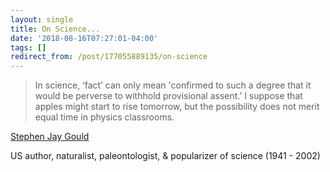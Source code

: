 ```yaml
---
layout: single
title: On Science...
date: '2018-08-16T07:27:01-04:00'
tags: []
redirect_from: /post/177055889135/on-science
---
```

<blockquote>
  <p>In science, &lsquo;fact&rsquo; can only mean 'confirmed to such a degree that it would be perverse to withhold provisional assent.&rsquo; I suppose that apples might start to rise tomorrow, but the possibility does not merit equal time in physics classrooms.</p>
</blockquote>

<p><a href="https://en.wikipedia.org/wiki/Stephen_Jay_Gould">Stephen Jay Gould</a></p>

<p>US author, naturalist, paleontologist, &amp; popularizer of science (1941 - 2002)</p>
